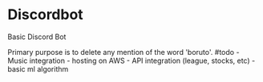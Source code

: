 # Discordbot
 Basic Discord Bot

 Primary purpose is to delete any mention of the word 'boruto'.
 #todo
    - Music integration
    - hosting on AWS
    - API integration (league, stocks, etc)
    - basic ml algorithm 


